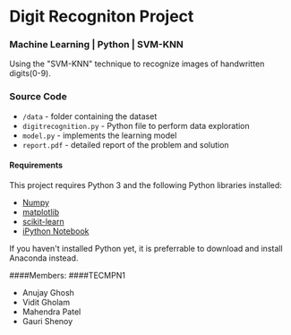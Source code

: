 # Digit Recogniton Project
### Machine Learning | Python | SVM-KNN

Using the "SVM-KNN" technique to recognize images of handwritten digits(0-9).

### Source Code
- `/data` - folder containing the dataset
- `digitrecognition.py` - Python file to perform data exploration
- `model.py` - implements the learning model
- `report.pdf` - detailed report of the problem and solution

#### Requirements
This project requires Python 3 and the following Python libraries installed:
- [Numpy](http://www.numpy.org/)
- [matplotlib](http://matplotlib.org/)
- [scikit-learn](http://scikit-learn.org/stable/)
- [iPython Notebook](http://ipython.org/notebook.html)

If you haven't installed Python yet, it is preferrable to download and install Anaconda instead.

####Members:
####TECMPN1
- Anujay Ghosh
- Vidit Gholam
- Mahendra Patel
- Gauri Shenoy


